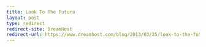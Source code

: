 ```yaml
---
title: Look To The Futura
layout: post
type: redirect
redirect-site: DreamHost
redirect-url: https://www.dreamhost.com/blog/2013/03/25/look-to-the-futura-our-design-process/
---
```


